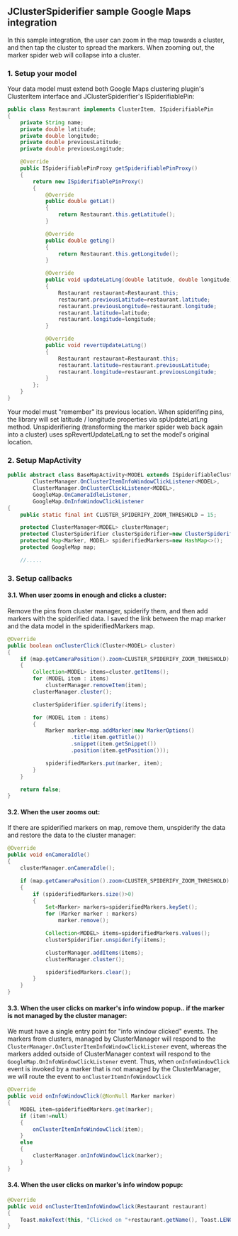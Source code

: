 ## JClusterSpiderifier sample Google Maps integration

In this sample integration, the user can zoom in the map towards a cluster, and then tap the cluster to spread the markers. When zooming out, the marker spider web will collapse into a cluster.

### 1. Setup your model

Your data model must extend both Google Maps clustering plugin's ClusterItem interface and JClusterSpiderifier's ISpiderifiablePin:

```java
public class Restaurant implements ClusterItem, ISpiderifiablePin
{
    private String name;
    private double latitude;
    private double longitude;
    private double previousLatitude;
    private double previousLongitude;

    @Override
    public ISpiderifiablePinProxy getSpiderifiablePinProxy()
    {
        return new ISpiderifiablePinProxy()
        {
            @Override
            public double getLat()
            {
                return Restaurant.this.getLatitude();
            }

            @Override
            public double getLng()
            {
                return Restaurant.this.getLongitude();
            }

            @Override
            public void updateLatLng(double latitude, double longitude)
            {
                Restaurant restaurant=Restaurant.this;
                restaurant.previousLatitude=restaurant.latitude;
                restaurant.previousLongitude=restaurant.longitude;
                restaurant.latitude=latitude;
                restaurant.longitude=longitude;
            }

            @Override
            public void revertUpdateLatLng()
            {
                Restaurant restaurant=Restaurant.this;
                restaurant.latitude=restaurant.previousLatitude;
                restaurant.longitude=restaurant.previousLongitude;
            }
        };
    }
}
```

Your model must "remember" its previous location. When spiderifing pins, the library will set latitude / longitude properties via spUpdateLatLng method. Unspiderifiering (transforming the marker spider web back again into a cluster) uses spRevertUpdateLatLng to set the model's original location.

### 2. Setup MapActivity

```java
public abstract class BaseMapActivity<MODEL extends ISpiderifiableClusterItem> extends AppCompatActivity implements
        ClusterManager.OnClusterItemInfoWindowClickListener<MODEL>,
        ClusterManager.OnClusterClickListener<MODEL>,
        GoogleMap.OnCameraIdleListener,
        GoogleMap.OnInfoWindowClickListener
{
    public static final int CLUSTER_SPIDERIFY_ZOOM_THRESHOLD = 15;

    protected ClusterManager<MODEL> clusterManager;
    protected ClusterSpiderifier clusterSpiderifier=new ClusterSpiderifier();
    protected Map<Marker, MODEL> spiderifiedMarkers=new HashMap<>();
    protected GoogleMap map;

    //.....
```

### 3. Setup callbacks

#### 3.1. When user zooms in enough and clicks a cluster:

Remove the pins from cluster manager, spiderify them, and then add markers with the spiderified data. I saved the link between the map marker and the data model in the spiderifiedMarkers map.
```java
@Override
public boolean onClusterClick(Cluster<MODEL> cluster)
{
    if (map.getCameraPosition().zoom>CLUSTER_SPIDERIFY_ZOOM_THRESHOLD)
    {
        Collection<MODEL> items=cluster.getItems();
        for (MODEL item : items)
            clusterManager.removeItem(item);
        clusterManager.cluster();

        clusterSpiderifier.spiderify(items);

        for (MODEL item : items)
        {
            Marker marker=map.addMarker(new MarkerOptions()
                    .title(item.getTitle())
                    .snippet(item.getSnippet())
                    .position(item.getPosition()));

            spiderifiedMarkers.put(marker, item);
        }
    }

    return false;
}
```

#### 3.2. When the user zooms out:

If there are spiderified markers on map, remove them, unspiderify the data and restore the data to the cluster manager:
```java
@Override
public void onCameraIdle()
{
    clusterManager.onCameraIdle();

    if (map.getCameraPosition().zoom<CLUSTER_SPIDERIFY_ZOOM_THRESHOLD)
    {
        if (spiderifiedMarkers.size()>0)
        {
            Set<Marker> markers=spiderifiedMarkers.keySet();
            for (Marker marker : markers)
                marker.remove();

            Collection<MODEL> items=spiderifiedMarkers.values();
            clusterSpiderifier.unspiderify(items);

            clusterManager.addItems(items);
            clusterManager.cluster();

            spiderifiedMarkers.clear();
        }
    }
}
```

#### 3.3. When the user clicks on marker's info window popup.. if the marker is not managed by the cluster manager:

We must have a single entry point for "info window clicked" events. The markers from clusters, managed by ClusterManager will respond to the ```ClusterManager.OnClusterItemInfoWindowClickListener``` event, whereas the markers added outside of ClusterManager context will respond to the ```GoogleMap.OnInfoWindowClickListener``` event. Thus, when ```onInfoWindowClick``` event is invoked by a marker that is not managed by the ClusterManager, we will route the event to ```onClusterItemInfoWindowClick```
```java
@Override
public void onInfoWindowClick(@NonNull Marker marker)
{
    MODEL item=spiderifiedMarkers.get(marker);
    if (item!=null)
    {
        onClusterItemInfoWindowClick(item);
    }
    else
    {
        clusterManager.onInfoWindowClick(marker);
    }
}
```

#### 3.4. When the user clicks on marker's info window popup:

```java
@Override
public void onClusterItemInfoWindowClick(Restaurant restaurant)
{
    Toast.makeText(this, "Clicked on "+restaurant.getName(), Toast.LENGTH_SHORT).show();
}
```